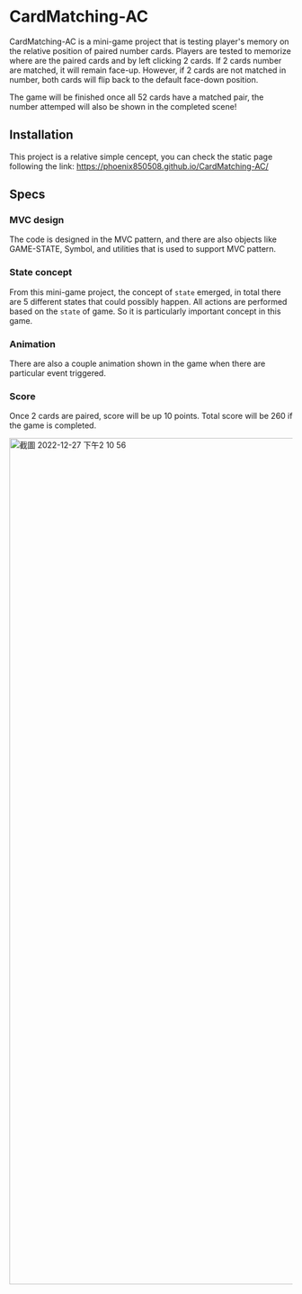 # CardMatching-AC

CardMatching-AC is a mini-game project that is testing player's memory on the relative position of paired number cards. Players are tested to memorize where
are the paired cards and by left clicking 2 cards. If 2 cards number are matched, it will remain face-up. However, if 2 cards are not matched in number, 
both cards will flip back to the default face-down position.

The game will be finished once all 52 cards have a matched pair, the number attemped will also be shown in the completed scene!

## Installation
This project is a relative simple cencept, you can check the static page following the link: https://phoenix850508.github.io/CardMatching-AC/ 

## Specs

### MVC design
The code is designed in the MVC pattern, and there are also objects like GAME-STATE, Symbol, and utilities that is used to support MVC pattern.

### State concept
From this mini-game project, the concept of `state` emerged, in total there are 5 different states that could possibly happen. All actions are performed
based on the `state` of game. So it is particularly important concept in this game.

### Animation
There are also a couple animation shown in the game when there are particular event triggered.

### Score
Once 2 cards are paired, score will be up 10 points. Total score will be 260 if the game is completed.

<img width="1506" alt="截圖 2022-12-27 下午2 10 56" src="https://user-images.githubusercontent.com/121414639/209619875-686a47d9-25e9-4cad-83a9-2882bfb7266c.png">
